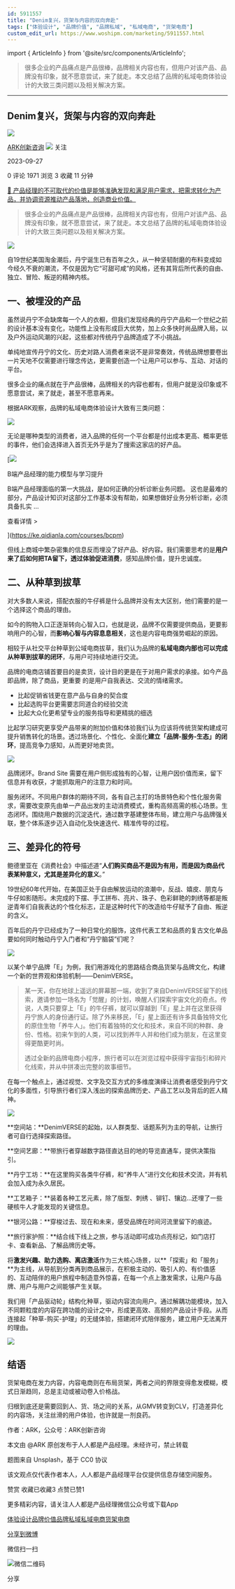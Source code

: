 ```yaml
---
id: 5911557
title: "Denim复兴，货架与内容的双向奔赴"
tags: ["体验设计", "品牌价值", "品牌私域", "私域电商", "货架电商"]
custom_edit_url: https://www.woshipm.com/marketing/5911557.html
---
```

import { ArticleInfo } from '@site/src/components/ArticleInfo';

<ArticleInfo
    author="ARK创新咨询"
    authorLink="https://www.woshipm.com/u/820181"
    published="2023-09-27"
    views={1971}
    comments={0}
    collects={3}
/>

> 很多企业的产品痛点是产品很棒，品牌相关内容也有，但用户对该产品、品牌没有印象，就不愿意尝试，来了就走。本文总结了品牌的私域电商体验设计的大致三类问题以及相关解决方案。

---

## Denim复兴，货架与内容的双向奔赴

[![](https://image.woshipm.com/wp-files/2019/01/2wxxcWtr8KHBtv3hlsv9.jpeg!/both/72x72)](https://www.woshipm.com/u/820181)

[ARK创新咨询](https://www.woshipm.com/u/820181) ![](https://static.woshipm.com/tag/1101_1@2x.png) 关注

2023-09-27

0 评论 1971 浏览 3 收藏 11 分钟

[🔗 产品经理的不可取代的价值是能够准确发现和满足用户需求，把需求转化为产品，并协调资源推动产品落地，创造商业价值。](https://ke.qidianla.com/courses/90pm)

> 很多企业的产品痛点是产品很棒，品牌相关内容也有，但用户对该产品、品牌没有印象，就不愿意尝试，来了就走。本文总结了品牌的私域电商体验设计的大致三类问题以及相关解决方案。

![](https://image.woshipm.com/2023/09/22/f7ee4342-5927-11ee-b1ec-00163e142b65.jpg)

自19世纪美国淘金潮后，丹宁诞生已有百年之久，从一种坚韧耐磨的布料变成如今经久不衰的潮流，不仅是因为它“可甜可咸”的风格，还有其背后所代表的自由、独立、冒险、叛逆的精神内核。

## 一、被埋没的产品

虽然说丹宁不会缺席每一个人的衣橱，但我们发现经典的丹宁产品和一个世纪之前的设计基本没有变化，功能性上没有形成巨大优势，加上众多快时尚品牌入局，以及户外运动风潮的兴起，这些都对传统丹宁品牌造成了不小挑战。

单纯地宣传丹宁的文化、历史对路人消费者来说不是非常奏效，传统品牌想要卷出一片天地不仅需要进行理念传达，更需要创造一个让用户可以参与、互动、对话的平台。

很多企业的痛点就在于产品很棒，品牌相关的内容也都有，但用户就是没印象或不愿意尝试，来了就走，甚至不愿意再来。

根据ARK观察，品牌的私域电商体验设计大致有三类问题：

![](https://image.woshipm.com/wp-files/2023/09/pWvvZtLJrCZF3bKGj73s.png)

无论是哪种类型的消费者，进入品牌的任何一个平台都是付出成本更高、概率更低的事件，他们会选择进入首页无外乎是为了搜索这家店的好产品。

[![](https://image.woshipm.com/2023/08/02/1554eea8-30e3-11ee-88e7-00163e0b5ff3.png)

B端产品经理的能力模型与学习提升

B端产品经理面临的第一大挑战，是如何正确的分析诊断业务问题。 这也是最难的部分，产品设计知识对这部分工作基本没有帮助，如果想做好业务分析诊断，必须具备扎实 ...

查看详情 >

](https://ke.qidianla.com/courses/bcpm)

但线上商城中繁杂密集的信息反而埋没了好产品、好内容。我们需要思考的是**用户来了后如何把TA留下，透过体验促进消费**，感知品牌价值，提升忠诚度。

## 二、从种草到拔草

对大多数人来说，搭配衣服的牛仔裤是什么品牌并没有太大区别，他们需要的是一个选择这个商品的理由。

如今的购物入口正逐渐转向心智入口，也就是说，品牌不仅需要提供商品，更要影响用户的心智，而**影响心智与内容息息相关**，这也是内容电商强势崛起的原因。

相较于从社交平台种草到公域电商拔草，我们认为品牌的**私域电商内部也可以完成从种草到拔草的闭环**，与用户可持续地进行交流。

品牌的电商店铺首要目的是卖货，设计目的更是在于对用户需求的承接。如今产品即品牌，除了商品，更重要 的是用户自我表达、交流的情绪需求。

*   比起促销省钱更在意产品与自身的契合度
*   比起选购平台更需要志同道合的经验交流
*   比起大众化更希望专业的服务指导和更精挑的细选

比起学习研究更享受产品带来的附加价值和体验我们认为应该将传统货架构建成可提升销售转化的场景。透过场景化、个性化、全面化**建立「品牌-服务-生态」的闭环**，提高竞争力感知，从而更好地卖货。

![](https://image.woshipm.com/2023/12/19/51ad9e54-9e25-11ee-8fc4-00163e142b65.png)

品牌闭环。Brand Site 需要在用户侧形成独有的心智，让用户因价值而来，留下信息并有收获，才能抓取用户的注意力和时间。

服务闭环。不同用户群体的期待不同，各有自己主打的场景特色和个性化服务需求，需要改变原先由单一产品出发的主动消费模式，重构高频高需的核心场景。生态闭环。围绕用户数据的沉淀迭代，通过数字基建整体布局，建立用户与品牌强关联，整个体系逐步迈入自动化及快速迭代、精准传导的过程。

## 三、差异化的符号

鲍德里亚在《消费社会》中描述道“**人们购买商品不是因为有用，而是因为商品代表某种意义，尤其是差异化的意义**。”

19世纪60年代开始，在美国正处于自由解放运动的浪潮中，反战、嬉皮、朋克与牛仔如影随形。未完成的下摆、手工拼布、亮片、珠子、色彩鲜艳的刺绣等都是叛逆青年们自我表达的个性化标志，正是这种时代下的改造给牛仔赋予了自由、叛逆的含义。

百年后的丹宁已经成为了一种日常化的服饰，这件代表工艺和品质的复古文化单品要如何同时触动丹宁入门者和“丹宁脑袋”们呢？

![](https://image.woshipm.com/wp-files/2023/09/p2LiT7iitxYavJ4l7Qzd.png)

以某个单宁品牌「E」为例，我们用游戏化的思路结合商品货架与品牌文化，构建一个新的世界观和体验机制——DenimVERSE。

> 某一天，你在地球上遥远的屏幕那一端，收到了来自DenimVERSE留下的线索，邀请参加一场名为「觉醒」的计划，唤醒人们探索宇宙文化的奇点。传说，人类只要穿上「E」的牛仔裤，就可以穿越到「E」星上并在这里获得丹宁旅人的身份通行证。除了外来移民，「E」星上面还有许多具备独特文化的原住生物「养牛人」。他们有着独特的文化和技术，来自不同的种群、身份、性格。初来乍到的人类，可以找到养牛人并和他们成为朋友，在这里变得更酷更时尚。
> 
> 透过全新的品牌电商小程序，旅行者可以在浏览过程中获得宇宙指引和碎片化线索，并从中拼凑出完整的故事细节。

在每一个触点上，通过视觉、文字及交互方式的多维度演绎让消费者感受到丹宁文化的多面性，引导旅行者们深入浅出的探索品牌历史、产品工艺以及背后的匠人精神。

![](https://image.woshipm.com/2023/12/19/5adf00b2-9e25-11ee-971a-00163e142b65.png)

**空间站：**DenimVERSE的起始，以人群类型、话题系列为主的导航，让旅行者可自行选择探索路径。

**空间艺廊：**带旅行者穿越数字路径直达目的地的导览直通车，提供决策指引。

**丹宁工坊：**在这里购买各类牛仔裤，和“养牛人”进行文化和技术交流，并有机会加入成为永久居民。

**工艺箱子：**装着各种工艺元素，除了版型、刺绣 、铆钉、镶边…还埋了一些硬核牛人才能发现的关键信息。

**银河公路：**穿梭过去、现在和未来，感受品牌在时间河流里留下的痕迹。

**旅行家护照：**结合线下线上之旅，参与活动即可成功点亮标记，如门店打卡、查看新品、了解品牌历史等。

将**激发兴趣、助力选购、离店激活**作为三大核心场景，以**「探索」和「服务」**为主线，从导航到分类再到商品展示，在积极主动的、吸引人的、有价值感的、互动陪伴的用户旅程中制造意外惊喜，在每一个点上激发需求，让用户与品牌、用户与用户之间能够产生关联。

我们用「产品驱动轮」结构化种草，驱动内容流向用户。通过解耦功能模块，加入不同颗粒度的内容在跨功能的设计之中，形成更高效、高频的产品设计手段。从而连接起「种草-购买-护理」的无缝体验，搭建闭环式陪伴服务，建立用户无法离开的理由。

![](https://image.woshipm.com/wp-files/2023/09/pRkfpHDsVWNwW0CJLW34.png)

## 结语

货架电商在发力内容，内容电商则在布局货架，两者之间的界限变得愈发模糊，模式日渐趋同，总是主动或被动卷入价格战。

归根到底还是需要回到人、货、场之间的关系，从GMV转变到CLV，打造差异化的内容场，关注丝滑的用户体验，也许就是一剂良药。

作者：ARK，公众号：ARK创新咨询

本文由 @ARK 原创发布于人人都是产品经理。未经许可，禁止转载

题图来自 Unsplash，基于 CC0 协议

该文观点仅代表作者本人，人人都是产品经理平台仅提供信息存储空间服务。

赞赏 收藏已收藏3 点赞已赞1

更多精彩内容，请关注人人都是产品经理微信公众号或下载App

[体验设计](https://www.woshipm.com/tag/%e4%bd%93%e9%aa%8c%e8%ae%be%e8%ae%a1)[品牌价值](https://www.woshipm.com/tag/%e5%93%81%e7%89%8c%e4%bb%b7%e5%80%bc)[品牌私域](https://www.woshipm.com/tag/%e5%93%81%e7%89%8c%e7%a7%81%e5%9f%9f)[私域电商](https://www.woshipm.com/tag/%e7%a7%81%e5%9f%9f%e7%94%b5%e5%95%86)[货架电商](https://www.woshipm.com/tag/%e8%b4%a7%e6%9e%b6%e7%94%b5%e5%95%86)

[分享到微博](https://service.weibo.com/share/share.php?appkey=2775287854&title=Denim复兴，货架与内容的双向奔赴&url=https://www.woshipm.com/marketing/5911557.html&pic=https://image.woshipm.com/2023/09/22/f7ee4342-5927-11ee-b1ec-00163e142b65.jpg)

微信扫一扫

![微信二维码](https://api.pwmqr.com/qrcode/create/?url=https://www.woshipm.com/marketing/5911557.html)

分享